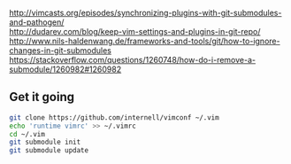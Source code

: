 
http://vimcasts.org/episodes/synchronizing-plugins-with-git-submodules-and-pathogen/  
http://dudarev.com/blog/keep-vim-settings-and-plugins-in-git-repo/  
http://www.nils-haldenwang.de/frameworks-and-tools/git/how-to-ignore-changes-in-git-submodules
https://stackoverflow.com/questions/1260748/how-do-i-remove-a-submodule/1260982#1260982

## Get it going

```bash
git clone https://github.com/internell/vimconf ~/.vim
echo 'runtime vimrc' >> ~/.vimrc
cd ~/.vim
git submodule init
git submodule update
```
